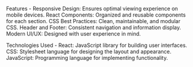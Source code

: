 Features -
Responsive Design: Ensures optimal viewing experience on mobile devices.
React Components: Organized and reusable components for each section.
CSS Best Practices: Clean, maintainable, and modular CSS.
Header and Footer: Consistent navigation and information display.
Modern UI/UX: Designed with user experience in mind.

Technologies Used -
React: JavaScript library for building user interfaces.
CSS: Stylesheet language for designing the layout and appearance.
JavaScript: Programming language for implementing functionality.
